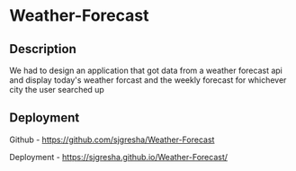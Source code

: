 # Weather-Forecast

## Description
We had to design an application that got data from a weather forecast api and display today's weather forcast and the weekly forecast for whichever city the user searched up

## Deployment
Github - https://github.com/sjgresha/Weather-Forecast

Deployment - https://sjgresha.github.io/Weather-Forecast/
